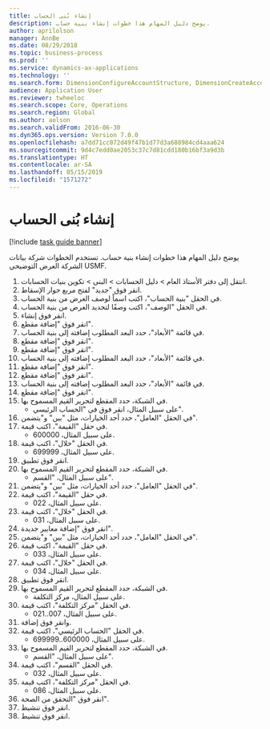 ```yaml
---
title: إنشاء بُنى الحساب‬
description: يوضح دليل المهام هذا خطوات إنشاء بنية حساب.
author: aprilolson
manager: AnnBe
ms.date: 08/29/2018
ms.topic: business-process
ms.prod: ''
ms.service: dynamics-ax-applications
ms.technology: ''
ms.search.form: DimensionConfigureAccountStructure, DimensionCreateAccountStructure, DimensionHierarchyAddLevel, DimensionHierarchyConstraintActivate
audience: Application User
ms.reviewer: twheeloc
ms.search.scope: Core, Operations
ms.search.region: Global
ms.author: aolson
ms.search.validFrom: 2016-06-30
ms.dyn365.ops.version: Version 7.0.0
ms.openlocfilehash: a7dd71cc072d49f47b1d77d3a688984cd4aaa624
ms.sourcegitcommit: 9d4c7edd0ae2053c37c7d81cdd180b16bf3a9d3b
ms.translationtype: HT
ms.contentlocale: ar-SA
ms.lasthandoff: 05/15/2019
ms.locfileid: "1571272"
---
```

# <a name="create-account-structures"></a>إنشاء بُنى الحساب‬

[!include [task guide banner](../../includes/task-guide-banner.md)]

يوضح دليل المهام هذا خطوات إنشاء بنية حساب. تستخدم الخطوات شركة بيانات الشركة العرض التوضيحي USMF.

1. انتقل إلى دفتر الأستاذ العام > دليل الحسابات > البنى > تكوين بنيات الحسابات.
2. انقر فوق "جديد" لفتح مربع حوار الإسقاط‬.
3. في الحقل "بنية الحساب"، اكتب اسماً لوصف الغرض من بنية الحساب.
4. في الحقل "الوصف"، اكتب وصفًا لتحديد الغرض من بنية الحساب.
5. انقر فوق إنشاء.
6. انقر فوق "إضافة مقطع".
7. في قائمة "الأبعاد"، حدد البعد المطلوب إضافته إلى بنية الحساب.
8. انقر فوق "إضافة مقطع".
9. انقر فوق "إضافة مقطع".
10. في قائمة "الأبعاد"، حدد البعد المطلوب إضافته إلى بنية الحساب.
11. انقر فوق "إضافة مقطع".
12. انقر فوق "إضافة مقطع".
13. في قائمة "الأبعاد"، حدد البعد المطلوب إضافته إلى بنية الحساب.
14. انقر فوق "إضافة مقطع".
15. في الشبكة، حدد المقطع لتحرير القيم المسموح بها.
    * على سبيل المثال، انقر فوق في "الحساب الرئيسي".  
16. في الحقل "العامل"، حدد أحد الخيارات، مثل "بين" و"يتضمن".
17. في حقل "القيمة"، اكتب قيمة.
    * على سبيل المثال، 600000.  
18. في الحقل "خلال"، اكتب قيمة.
    * على سبيل المثال، 699999.  
19. انقر فوق تطبيق.
20. في الشبكة، حدد المقطع لتحرير القيم المسموح بها.
    * على سبيل المثال، "القسم".  
21. في الحقل "العامل"، حدد أحد الخيارات، مثل "بين" و"يتضمن".
22. في حقل "القيمة"، اكتب قيمة.
    * على سبيل المثال، 022.  
23. في الحقل "خلال"، اكتب قيمة.
    * على سبيل المثال، 031.  
24. انقر فوق "إضافة معايير جديدة".
25. في الحقل "العامل"، حدد أحد الخيارات، مثل "بين" و"يتضمن".
26. في حقل "القيمة"، اكتب قيمة.
    * على سبيل المثال، 033.  
27. في الحقل "خلال"، اكتب قيمة.
    * على سبيل المثال، 034.  
28. انقر فوق تطبيق.
29. في الشبكة، حدد المقطع لتحرير القيم المسموح بها.
    * على سبيل المثال، مركز التكلفة.  
30. في الحقل "مركز التكلفة"، اكتب قيمة.
    * على سبيل المثال، 007..021.  
31. وانقر فوق إضافة.
32. في الحقل "الحساب الرئيسي"، اكتب قيمة.
    * على سبيل المثال، 600000..699999.  
33. في الشبكة، حدد المقطع لتحرير القيم المسموح بها.
    * على سبيل المثال، "القسم".  
34. في الحقل "القسم"، اكتب قيمة.
    * على سبيل المثال، 032.  
35. في الحقل "مركز التكلفة"، اكتب قيمة.
    * على سبيل المثال، 086.  
36. انقر فوق "التحقق من الصحة‬".
37. انقر فوق تنشيط.
38. انقر فوق تنشيط.

